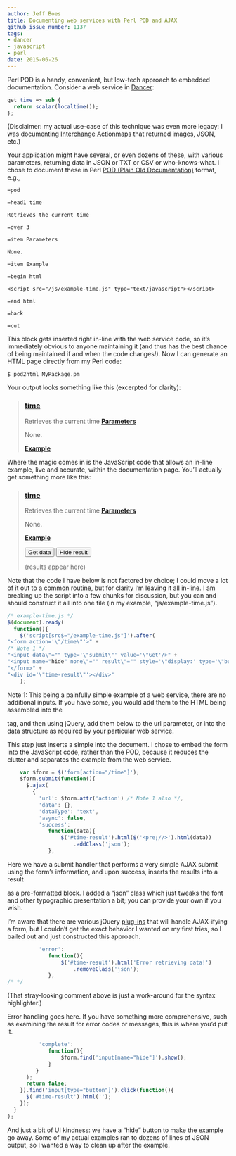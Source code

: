 ```yaml
---
author: Jeff Boes
title: Documenting web services with Perl POD and AJAX
github_issue_number: 1137
tags:
- dancer
- javascript
- perl
date: 2015-06-26
---
```


Perl POD is a handy, convenient, but low-tech approach to embedded documentation. Consider a web service in [Dancer](http://www.perldancer.org):

```perl
get time => sub {
  return scalar(localtime());
};
```

(Disclaimer: my actual use-case of this technique was even more legacy: I was documenting [Interchange Actionmaps](http://interchange.rtfm.info/icdocs/config/ActionMap.html) that returned images, JSON, etc.)

Your application might have several, or even dozens of these, with various parameters, returning data in JSON or TXT or CSV or who-knows-what.
I chose to document these in Perl [POD (Plain Old Documentation)](http://perldoc.perl.org/perlpod.html) format, e.g.,

```nohighlight
=pod

=head1 time

Retrieves the current time

=over 3

=item Parameters

None.

=item Example

=begin html

<script src="/js/example-time.js" type="text/javascript"></script>

=end html

=back

=cut
```

This block gets inserted right in-line with the web service code, so it’s immediately obvious to anyone maintaining it (and thus has the best chance of being maintained if and when the code changes!). Now I can generate an HTML page directly from my Perl code:

```shell
$ pod2html MyPackage.pm
```

Your output looks something like this (excerpted for clarity):

> ### [time]()
> 
> Retrieves the current time
> **[Parameters]()**
> 
> None.
> 
> **[Example]()**

Where the magic comes in is the JavaScript code that allows an in-line example, live and accurate, within the documentation page. You’ll actually get something more like this:

> ### [time]()
> 
> Retrieves the current time
> **[Parameters]()**
> 
> None.
> 
> **[Example]()**
> 
> <input type="submit" value="Get data">
> <input type="button" value="Hide result" name="hide">
> 
> (results appear here)

Note that the code I have below is not factored by choice; I could move a lot of it out to a common routine, but for clarity I’m leaving it all in-line. I am breaking up the script into a few chunks for discussion, but you can and should construct it all into one file (in my example, “js/example-time.js”).

```javascript
/* example-time.js */
$(document).ready(
  function(){
    $('script[src$="/example-time.js"]').after(
"<form action='\"/time\"'>" +
/* Note 1 */
"<input data\"="" type='\"submit\"' value='\"Get'/>" +
"<input name="hide" none\"="" result\"="" style='\"display:' type='\"button\"' value='\"Hide'/>" +
"</form>" +
"<div id='\"time-result\"'></div>"
    );
```

Note 1: This being a painfully simple example of a web service, there are no additional inputs. If you have some, you would add them to the HTML being assembled into the <form> tag, and then using jQuery, add them below to the url parameter, or into the data structure as required by your particular web service.

This step just inserts a simple <form> into the document. I chose to embed the form into the JavaScript code, rather than the POD, because it reduces the clutter and separates the example from the web service.

```javascript
    var $form = $('form[action="/time"]');
    $form.submit(function(){
      $.ajax(
        {
          'url': $form.attr('action') /* Note 1 also */,
          'data': {},
          'dataType': 'text',
          'async': false,
          'success':
             function(data){
                 $('#time-result').html($('<pre;//>').html(data))
                     .addClass('json');
             },
```

Here we have a submit handler that performs a very simple AJAX submit using the form’s information, and upon success, inserts the results into a result <div> as a pre-formatted block. I added a “json” class which just tweaks the font and other typographic presentation a bit; you can provide your own if you wish.

I’m aware that there are various jQuery [plug-ins](http://malsup.com/jquery/form/) that will handle AJAX-ifying a form, but I couldn’t get the exact behavior I wanted on my first tries, so I bailed out and just constructed this approach.

```javascript
          'error':
             function(){
                 $('#time-result').html('Error retrieving data!')
                     .removeClass('json');
             },
/* */
```

(That stray-looking comment above is just a work-around for the syntax highlighter.)

Error handling goes here. If you have something more comprehensive, such as examining the result for error codes or messages, this is where you’d put it.

```javascript
          'complete':
             function(){
                 $form.find('input[name="hide"]').show();
             }
         }
      );
      return false;
    }).find('input[type="button"]').click(function(){
      $('#time-result').html('');
    });
  }
);
```

And just a bit of UI kindness: we have a “hide” button to make the example go away. Some of my actual examples ran to dozens of lines of JSON output, so I wanted a way to clean up after the example.
